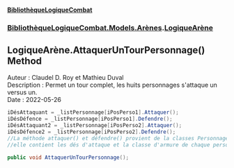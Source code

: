 #### [BibliothèqueLogiqueCombat](readme.md 'readme')
### [BibliothèqueLogiqueCombat.Models.Arènes](readme.md#BibliothèqueLogiqueCombat.Models.Arènes 'BibliothèqueLogiqueCombat.Models.Arènes').[LogiqueArène](BibliothèqueLogiqueCombat.Models.Arènes.LogiqueArène.md 'BibliothèqueLogiqueCombat.Models.Arènes.LogiqueArène')

## LogiqueArène.AttaquerUnTourPersonnage() Method

Auteur : Claudel D. Roy et Mathieu Duval    
Description : Permet un tour complet, les huits personnages s'attaque un versus un.    
Date : 2022-05-26    
  
```csharp  
iDésAttaquant = _listPersonnage[iPosPerso1].Attaquer();    
iDésDéfence = _listPersonnage[iPosPerso1].Defendre();    
iDésAttaquant2 = _listPersonnage[iPosPerso2].Attaquer();    
iDésDéfence2 = _listPersonnage[iPosPerso2].Defendre();    
//La méthode attaquer() et défendre() provient de la classes Personnages,     
//elle contient les dés d'attaque et la classe d'armure de chaque personnage.  
```

```csharp
public void AttaquerUnTourPersonnage();
```